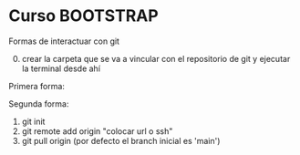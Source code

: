 # Curso BOOTSTRAP

Formas de interactuar con git

0) crear la carpeta que se va a vincular con el repositorio de git y ejecutar la terminal desde ahí

Primera forma:


Segunda forma:
1) git init
2) git remote add origin "colocar url o ssh"
3) git pull origin <branch> (por defecto el branch inicial es 'main')
